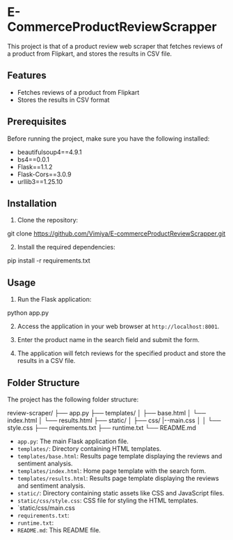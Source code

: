 # E-CommerceProductReviewScrapper

This project is that of a product review web scraper that fetches reviews of a product from Flipkart, and stores the results in CSV file.

## Features

- Fetches reviews of a product from Flipkart
- Stores the results in CSV format

## Prerequisites

Before running the project, make sure you have the following installed:

- beautifulsoup4==4.9.1
- bs4==0.0.1
- Flask==1.1.2
- Flask-Cors==3.0.9
- urllib3==1.25.10

## Installation

1. Clone the repository:

git clone https://github.com/Vimiya/E-commerceProductReviewScrapper.git


2. Install the required dependencies:

pip install -r requirements.txt



## Usage

1. Run the Flask application:

python app.py

2. Access the application in your web browser at `http://localhost:8001`.

3. Enter the product name in the search field and submit the form.

4. The application will fetch reviews for the specified product and store the results in a CSV file.

## Folder Structure

The project has the following folder structure:

review-scraper/
├── app.py
├── templates/
│ ├── base.html
│ └── index.html
│ └── results.html
├── static/
│ ├── css/
    |--main.css
│ │ └── style.css
├── requirements.txt
├── runtime.txt
└── README.md


- `app.py`: The main Flask application file.
- `templates/`: Directory containing HTML templates.
- `templates/base.html`: Results page template displaying the reviews and sentiment analysis.
- `templates/index.html`: Home page template with the search form.
- `templates/results.html`: Results page template displaying the reviews and sentiment analysis.
- `static/`: Directory containing static assets like CSS and JavaScript files.
- `static/css/style.css`: CSS file for styling the HTML templates.
- `static/css/main.css
- `requirements.txt`:
- `runtime.txt`: 
- `README.md`: This README file.
